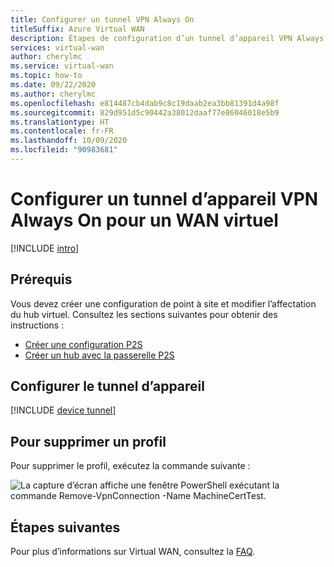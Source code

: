 ```yaml
---
title: Configurer un tunnel VPN Always On
titleSuffix: Azure Virtual WAN
description: Étapes de configuration d’un tunnel d’appareil VPN Always On pour un WAN virtuel
services: virtual-wan
author: cherylmc
ms.service: virtual-wan
ms.topic: how-to
ms.date: 09/22/2020
ms.author: cherylmc
ms.openlocfilehash: e814487cb4dab9c8c19daab2ea3bb81391d4a98f
ms.sourcegitcommit: 829d951d5c90442a38012daaf77e86046018e5b9
ms.translationtype: HT
ms.contentlocale: fr-FR
ms.lasthandoff: 10/09/2020
ms.locfileid: "90983681"
---
```

# <a name="configure-an-always-on-vpn-device-tunnel-for-virtual-wan"></a>Configurer un tunnel d’appareil VPN Always On pour un WAN virtuel

[!INCLUDE [intro](../../includes/vpn-gateway-vwan-always-on-intro.md)]

## <a name="prerequisites"></a>Prérequis

Vous devez créer une configuration de point à site et modifier l’affectation du hub virtuel. Consultez les sections suivantes pour obtenir des instructions :

* [Créer une configuration P2S](virtual-wan-point-to-site-portal.md#p2sconfig)
* [Créer un hub avec la passerelle P2S](virtual-wan-point-to-site-portal.md#hub)

## <a name="configure-the-device-tunnel"></a>Configurer le tunnel d’appareil

[!INCLUDE [device tunnel](../../includes/vpn-gateway-vwan-always-on-device.md)]

## <a name="to-remove-a-profile"></a>Pour supprimer un profil

Pour supprimer le profil, exécutez la commande suivante :

![La capture d’écran affiche une fenêtre PowerShell exécutant la commande Remove-VpnConnection -Name MachineCertTest.](./media/howto-always-on-device-tunnel/cleanup.png)

## <a name="next-steps"></a>Étapes suivantes

Pour plus d’informations sur Virtual WAN, consultez la [FAQ](virtual-wan-faq.md).